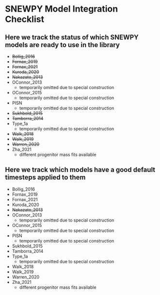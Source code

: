 # SNEWPY Model Integration Checklist
## Here we track the status of which SNEWPY models are ready to use in the library

- ~~Bollig_2016~~
- ~~Fornax_2019~~
- ~~Fornax_2021~~
- ~~Kuroda_2020~~
- ~~Nakazato_2013~~
- OConnor_2013
    - temporarily omitted due to special construction
- OConnor_2015
    - temporarily omitted due to special construction
- PISN
    - temporarily omitted due to special construction
- ~~Sukhbold_2015~~
- ~~Tamborra_2014~~
- Type_1a
    - temporarily omitted due to special construction
- ~~Walk_2018~~
- ~~Walk_2019~~
- ~~Warren_2020~~
- Zha_2021
    - different progenitor mass fits available

## Here we track which models have a good default timesteps applied to them
- Bollig_2016
- Fornax_2019
- Fornax_2021
- Kuroda_2020
- ~~Nakazato_2013~~
- OConnor_2013
    - temporarily omitted due to special construction
- OConnor_2015
    - temporarily omitted due to special construction
- PISN
    - temporarily omitted due to special construction
- Sukhbold_2015
- Tamborra_2014
- Type_1a
    - temporarily omitted due to special construction
- Walk_2018
- Walk_2019
- Warren_2020
- Zha_2021
    - different progenitor mass fits available
